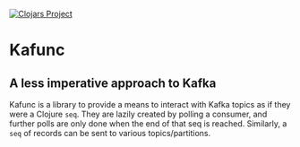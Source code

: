 [![Clojars Project](https://img.shields.io/clojars/v/kafunc.svg)](https://clojars.org/kafunc)

# Kafunc
## A less imperative approach to Kafka

Kafunc is a library to provide a means to interact with Kafka topics as if they
were a Clojure ``seq``. They are lazily created by polling a consumer, and
further polls are only done when the end of that seq is reached. Similarly, a
``seq`` of records can be sent to various topics/partitions.
